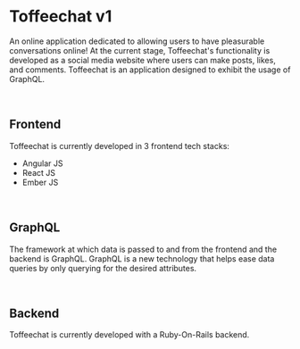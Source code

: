 # Toffeechat v1
An online application dedicated to allowing users to have pleasurable conversations online!  At the current stage, Toffeechat's functionality is developed as a social media website where users can make posts, likes, and comments.  Toffeechat is an application designed to exhibit the usage of GraphQL. 

&nbsp;

## Frontend

Toffeechat is currently developed in 3 frontend tech stacks:

- Angular JS
- React JS
- Ember JS

&nbsp;

## GraphQL

The framework at which data is passed to and from the frontend and the backend is GraphQL.  GraphQL is a new technology that helps ease data queries by only querying for the desired attributes.

&nbsp;

## Backend

Toffeechat is currently developed with a Ruby-On-Rails backend.

